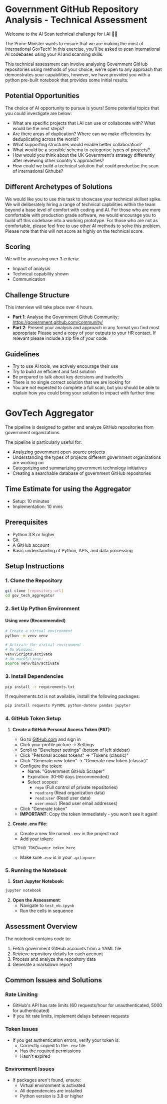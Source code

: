 # Government GitHub Repository Analysis - Technical Assessment

Welcome to the AI Scan technical challenge for i.AI 👩‍💻

The Prime Minister wants to ensure that we are making the most of international GovTech! In this exercise, you'll be asked to scan international AI codebases using your AI and scanning skills.

This technical assessment can involve analysing Government GitHub repositories using methods of your choice, we're open to any approach that demonstrates your capabilities, however, we have provided you with a python pre-built notebook that provides some initial results.

## Potential Opportunities
The choice of AI opportunity to pursue is yours! 
Some potential topics that you could investigate are below:

- What are specific projects that i.AI can use or collaborate with? What would be the next steps?
- Are there areas of duplication? Where can we make efficiencies by deduplicating across the world?
- What supporting structures would enable better collaboration?
- What would be a sensible schema to categorise types of projects?
- How would you think about the UK Government's strategy differently after reviewing other country's approaches?
- How could we build a technical solution that could productise the scan of international Githubs?

## Different Archetypes of Solutions
We would like you to use this task to showcase your technical skillset spike.
We will deliberately hiring a range of technical capbilities within the team beyond a base level of comfort with coding and AI.
For those who are more comfortable with production grade software, we would encourage you to build off this codebase into a working prototype.
For those who are not as comfortable, please feel free to use other AI methods to solve this problem. Please note that this will not score as highly on the technical score.

## Scoring
We will be assessing over 3 criteria:
- Impact of analysis
- Technical capability shown
- Communication

## Challenge Structure
This interview will take place over 4 hours.
- **Part 1**: Analyse the Government Github Community: https://government.github.com/community/
- **Part 2**: Present your analysis and approach in any format you find most appropriate
Please send a copy of your outputs to your HR contact. If relevant please include a zip file of your code.

## Guidelines
* Try to use AI tools, we actively encourage their use
* Try to build an efficient and fast solution
* Be prepared to talk about key decisions and tradeoffs
* There is no single correct solution that we are looking for
* You are not expected to complete a full scan, but you should be able to explain how you could bring your solution to impact with further time

# GovTech Aggregator
The pipeline is designed to gather and analyze GitHub repositories from government organizations.

The pipeline is particularly useful for:
- Analyzing government open-source projects
- Understanding the types of projects different government organizations are working on
- Categorizing and summarizing government technology initiatives
- Creating a searchable database of government GitHub repositories

## Time Estimate for using the Aggregator
- Setup: 10 minutes
- Implementation: 10 mins

## Prerequisites

- Python 3.8 or higher
- Git
- A GitHub account
- Basic understanding of Python, APIs, and data processing

## Setup Instructions

### 1. Clone the Repository
```bash
git clone [repository-url]
cd gov_tech_aggregator
```

### 2. Set Up Python Environment

#### Using venv (Recommended)
```bash
# Create a virtual environment
python -m venv venv

# Activate the virtual environment
# On Windows:
venv\Scripts\activate
# On macOS/Linux:
source venv/bin/activate
```

### 3. Install Dependencies
```bash
pip install -r requirements.txt
```

If requirements.txt is not available, install the following packages:
```bash
pip install requests PyYAML python-dotenv pandas jupyter
```

### 4. GitHub Token Setup

1. **Create a GitHub Personal Access Token (PAT)**:
   - Go to [GitHub.com](https://github.com) and sign in
   - Click your profile picture → Settings
   - Scroll to "Developer settings" (bottom of left sidebar)
   - Click "Personal access tokens" → "Tokens (classic)"
   - Click "Generate new token" → "Generate new token (classic)"
   - Configure the token:
     - Name: "Government GitHub Scraper"
     - Expiration: 30-90 days (recommended)
     - Select scopes:
       - `repo` (Full control of private repositories)
       - `read:org` (Read organization data)
       - `read:user` (Read user data)
       - `user:email` (Read user email addresses)
   - Click "Generate token"
   - **IMPORTANT**: Copy the token immediately - you won't see it again!

2. **Create .env File**:
   - Create a new file named `.env` in the project root
   - Add your token:
   ```
   GITHUB_TOKEN=your_token_here
   ```
   - Make sure `.env` is in your `.gitignore`

### 5. Running the Notebook

1. **Start Jupyter Notebook**:
```bash
jupyter notebook
```

2. **Open the Assessment**:
   - Navigate to `test_nb.ipynb`
   - Run the cells in sequence

## Assessment Overview

The notebook contains code to:
1. Fetch government GitHub accounts from a YAML file
2. Retrieve repository details for each account
3. Process and analyze the repository data
4. Generate a markdown report

## Common Issues and Solutions

### Rate Limiting
- GitHub's API has rate limits (60 requests/hour for unauthenticated, 5000 for authenticated)
- If you hit rate limits, implement delays between requests

### Token Issues
- If you get authentication errors, verify your token is:
  - Correctly copied to the `.env` file
  - Has the required permissions
  - Hasn't expired

### Environment Issues
- If packages aren't found, ensure:
  - Virtual environment is activated
  - All dependencies are installed
  - Python version is 3.8 or higher
